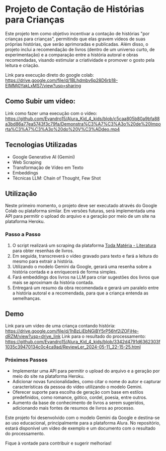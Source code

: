 # Projeto de Contação de Histórias para Crianças

Este projeto tem como objetivo incentivar a contação de histórias "por crianças para crianças", permitindo que elas gravem vídeos de suas próprias histórias, que serão aprimoradas e publicadas. Além disso, o projeto inclui a recomendação de livros (dentro de um universo curto, de experimentação) e a comparação entre a história autoral e obras recomendadas, visando estimular a criatividade e promover o gosto pela leitura e criação.

Link para execução direto do google colab: https://drive.google.com/file/d/1BLhdmbv6p28D6rb18-EIMMj0YakLxMS7/view?usp=sharing
## Como Subir um vídeo: 
Link como fazer uma execução com o vídeo: https://github.com/Evandro15/Alura_Kid_4_kids/blob/c5caa805b80a9bfa88a3bd86a77ea5743f3c79fa/Demonstra%C3%A7%C3%A3o%20de%20Importa%C3%A7%C3%A3o%20do%20V%C3%ADdeo.mp4

## Tecnologias Utilizadas
- Google Generative AI (Gemini)
- Web Scraping
- Transformação de Vídeo em Texto
- Embeddings
- Técnicas LLM: Chain of Thought, Few Shot

## Utilização
Neste primeiro momento, o projeto deve ser executado através do Google Colab ou plataforma similar. Em versões futuras, será implementada uma API para permitir o upload do arquivo e a geração por meio de um site na plataforma Heroku.

### Passo a Passo
1. O script realizará um scraping da plataforma [Toda Matéria - Literatura](https://www.todamateria.com.br/literatura/resumos-de-livros/) para obter resenhas de livros.
2. Em seguida, transcreverá o vídeo gravado para texto e fará a leitura do mesmo para extrair a história.
3. Utilizando o modelo Gemini da Google, gerará uma resenha sobre a história contada e a enriquecerá de forma simples.
4. Fará embeddings dos livros na LLM para criar sugestões dos livros que mais se aproximam da história contada.
5. Entregará um resumo da obra recomendada e gerará um paralelo entre a história autoral e a recomendada, para que a criança entenda as semelhanças.

## Demo
Link para um vídeo de uma criança contando história: https://drive.google.com/file/d/1hBzLiEbNGiBY5rP56hf2jZOFiHe-dRZM/view?usp=drive_link
Link para o resultado do processamento: https://github.com/Evandro15/Alura_Kid_4_kids/blob/3342d4791d6362303f1035c39470134c0c4ca9ad/ReviewLer_2024-05-11_22-15-25.html

### Próximos Passos
- Implementar uma API para permitir o upload do arquivo e a geração por meio do site na plataforma Heroku.
- Adicionar novas funcionalidades, como citar o nome do autor e capturar características da pessoa do vídeo utilizando o modelo Gemini.
- Oferecer suporte para escolha de geração com base em estilos predefinidos, como romance, gótico, cordel, poesia, entre outros.
- Aumento da base de conhecimento de livros a serem sugeridos, adicionando mais fontes de resumos de livros ao processo.

Este projeto foi desenvolvido com o modelo Gemini da Google e destina-se ao uso educacional, principalmente para a plataforma Alura. No repositório, estará disponível um vídeo de exemplo e um documento com o resultado do processamento.

Fique à vontade para contribuir e sugerir melhorias!
